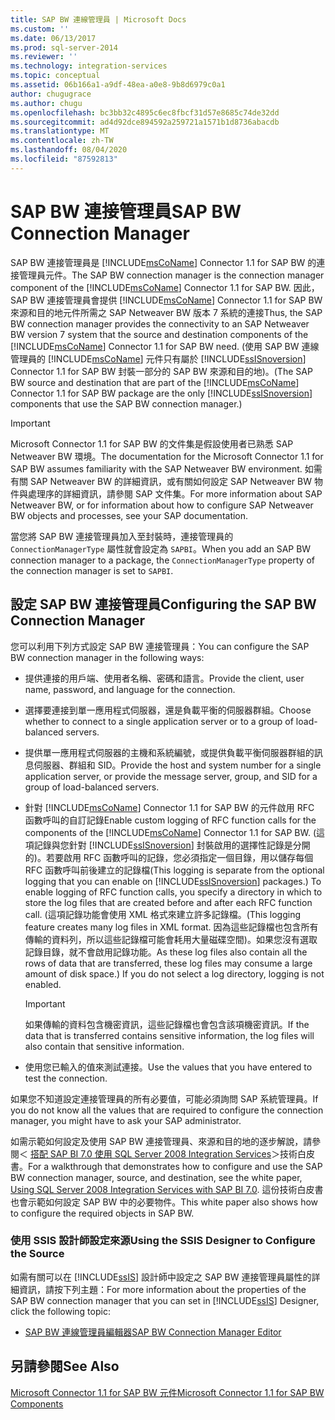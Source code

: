 ```yaml
---
title: SAP BW 連線管理員 | Microsoft Docs
ms.custom: ''
ms.date: 06/13/2017
ms.prod: sql-server-2014
ms.reviewer: ''
ms.technology: integration-services
ms.topic: conceptual
ms.assetid: 06b166a1-a9df-48ea-a0e8-9b8d6979c0a1
author: chugugrace
ms.author: chugu
ms.openlocfilehash: bc3bb32c4895c6ec8fbcf31d57e8685c74de32dd
ms.sourcegitcommit: ad4d92dce894592a259721a1571b1d8736abacdb
ms.translationtype: MT
ms.contentlocale: zh-TW
ms.lasthandoff: 08/04/2020
ms.locfileid: "87592813"
---
```

# <a name="sap-bw-connection-manager"></a><span data-ttu-id="1fcef-102">SAP BW 連接管理員</span><span class="sxs-lookup"><span data-stu-id="1fcef-102">SAP BW Connection Manager</span></span>
  <span data-ttu-id="1fcef-103">SAP BW 連接管理員是 [!INCLUDE[msCoName](../../includes/msconame-md.md)] Connector 1.1 for SAP BW 的連接管理員元件。</span><span class="sxs-lookup"><span data-stu-id="1fcef-103">The SAP BW connection manager is the connection manager component of the [!INCLUDE[msCoName](../../includes/msconame-md.md)] Connector 1.1 for SAP BW.</span></span> <span data-ttu-id="1fcef-104">因此，SAP BW 連接管理員會提供 [!INCLUDE[msCoName](../../includes/msconame-md.md)] Connector 1.1 for SAP BW 來源和目的地元件所需之 SAP Netweaver BW 版本 7 系統的連接</span><span class="sxs-lookup"><span data-stu-id="1fcef-104">Thus, the SAP BW connection manager provides the connectivity to an SAP Netweaver BW version 7 system that the source and destination components of the [!INCLUDE[msCoName](../../includes/msconame-md.md)] Connector 1.1 for SAP BW need.</span></span> <span data-ttu-id="1fcef-105">(使用 SAP BW 連線管理員的 [!INCLUDE[msCoName](../../includes/msconame-md.md)] 元件只有屬於 [!INCLUDE[ssISnoversion](../../includes/ssisnoversion-md.md)] Connector 1.1 for SAP BW 封裝一部分的 SAP BW 來源和目的地)。</span><span class="sxs-lookup"><span data-stu-id="1fcef-105">(The SAP BW source and destination that are part of the [!INCLUDE[msCoName](../../includes/msconame-md.md)] Connector 1.1 for SAP BW package are the only [!INCLUDE[ssISnoversion](../../includes/ssisnoversion-md.md)] components that use the SAP BW connection manager.)</span></span>  
  
> [!IMPORTANT]  
>  <span data-ttu-id="1fcef-106">Microsoft Connector 1.1 for SAP BW 的文件集是假設使用者已熟悉 SAP Netweaver BW 環境。</span><span class="sxs-lookup"><span data-stu-id="1fcef-106">The documentation for the Microsoft Connector 1.1 for SAP BW assumes familiarity with the SAP Netweaver BW environment.</span></span> <span data-ttu-id="1fcef-107">如需有關 SAP Netweaver BW 的詳細資訊，或有關如何設定 SAP Netweaver BW 物件與處理序的詳細資訊，請參閱 SAP 文件集。</span><span class="sxs-lookup"><span data-stu-id="1fcef-107">For more information about SAP Netweaver BW, or for information about how to configure SAP Netweaver BW objects and processes, see your SAP documentation.</span></span>  
  
 <span data-ttu-id="1fcef-108">當您將 SAP BW 連接管理員加入至封裝時，連接管理員的 `ConnectionManagerType` 屬性就會設定為 `SAPBI`。</span><span class="sxs-lookup"><span data-stu-id="1fcef-108">When you add an SAP BW connection manager to a package, the `ConnectionManagerType` property of the connection manager is set to `SAPBI`.</span></span>  
  
## <a name="configuring-the-sap-bw-connection-manager"></a><span data-ttu-id="1fcef-109">設定 SAP BW 連接管理員</span><span class="sxs-lookup"><span data-stu-id="1fcef-109">Configuring the SAP BW Connection Manager</span></span>  
 <span data-ttu-id="1fcef-110">您可以利用下列方式設定 SAP BW 連接管理員：</span><span class="sxs-lookup"><span data-stu-id="1fcef-110">You can configure the SAP BW connection manager in the following ways:</span></span>  
  
-   <span data-ttu-id="1fcef-111">提供連接的用戶端、使用者名稱、密碼和語言。</span><span class="sxs-lookup"><span data-stu-id="1fcef-111">Provide the client, user name, password, and language for the connection.</span></span>  
  
-   <span data-ttu-id="1fcef-112">選擇要連接到單一應用程式伺服器，還是負載平衡的伺服器群組。</span><span class="sxs-lookup"><span data-stu-id="1fcef-112">Choose whether to connect to a single application server or to a group of load-balanced servers.</span></span>  
  
-   <span data-ttu-id="1fcef-113">提供單一應用程式伺服器的主機和系統編號，或提供負載平衡伺服器群組的訊息伺服器、群組和 SID。</span><span class="sxs-lookup"><span data-stu-id="1fcef-113">Provide the host and system number for a single application server, or provide the message server, group, and SID for a group of load-balanced servers.</span></span>  
  
-   <span data-ttu-id="1fcef-114">針對 [!INCLUDE[msCoName](../../includes/msconame-md.md)] Connector 1.1 for SAP BW 的元件啟用 RFC 函數呼叫的自訂記錄</span><span class="sxs-lookup"><span data-stu-id="1fcef-114">Enable custom logging of RFC function calls for the components of the [!INCLUDE[msCoName](../../includes/msconame-md.md)] Connector 1.1 for SAP BW.</span></span> <span data-ttu-id="1fcef-115">(這項記錄與您針對 [!INCLUDE[ssISnoversion](../../includes/ssisnoversion-md.md)] 封裝啟用的選擇性記錄是分開的)。若要啟用 RFC 函數呼叫的記錄，您必須指定一個目錄，用以儲存每個 RFC 函數呼叫前後建立的記錄檔</span><span class="sxs-lookup"><span data-stu-id="1fcef-115">(This logging is separate from the optional logging that you can enable on [!INCLUDE[ssISnoversion](../../includes/ssisnoversion-md.md)] packages.) To enable logging of RFC function calls, you specify a directory in which to store the log files that are created before and after each RFC function call.</span></span> <span data-ttu-id="1fcef-116">(這項記錄功能會使用 XML 格式來建立許多記錄檔。</span><span class="sxs-lookup"><span data-stu-id="1fcef-116">(This logging feature creates many log files in XML format.</span></span> <span data-ttu-id="1fcef-117">因為這些記錄檔也包含所有傳輸的資料列，所以這些記錄檔可能會耗用大量磁碟空間)。如果您沒有選取記錄目錄，就不會啟用記錄功能。</span><span class="sxs-lookup"><span data-stu-id="1fcef-117">As these log files also contain all the rows of data that are transferred, these log files may consume a large amount of disk space.) If you do not select a log directory, logging is not enabled.</span></span>  
  
    > [!IMPORTANT]  
    >  <span data-ttu-id="1fcef-118">如果傳輸的資料包含機密資訊，這些記錄檔也會包含該項機密資訊。</span><span class="sxs-lookup"><span data-stu-id="1fcef-118">If the data that is transferred contains sensitive information, the log files will also contain that sensitive information.</span></span>  
  
-   <span data-ttu-id="1fcef-119">使用您已輸入的值來測試連接。</span><span class="sxs-lookup"><span data-stu-id="1fcef-119">Use the values that you have entered to test the connection.</span></span>  
  
 <span data-ttu-id="1fcef-120">如果您不知道設定連接管理員的所有必要值，可能必須詢問 SAP 系統管理員。</span><span class="sxs-lookup"><span data-stu-id="1fcef-120">If you do not know all the values that are required to configure the connection manager, you might have to ask your SAP administrator.</span></span>  
  
 <span data-ttu-id="1fcef-121">如需示範如何設定及使用 SAP BW 連接管理員、來源和目的地的逐步解說，請參閱＜ [搭配 SAP BI 7.0 使用 SQL Server 2008 Integration Services](https://go.microsoft.com/fwlink/?LinkID=137090)＞技術白皮書。</span><span class="sxs-lookup"><span data-stu-id="1fcef-121">For a walkthrough that demonstrates how to configure and use the SAP BW connection manager, source, and destination, see the white paper, [Using SQL Server 2008 Integration Services with SAP BI 7.0](https://go.microsoft.com/fwlink/?LinkID=137090).</span></span> <span data-ttu-id="1fcef-122">這份技術白皮書也會示範如何設定 SAP BW 中的必要物件。</span><span class="sxs-lookup"><span data-stu-id="1fcef-122">This white paper also shows how to configure the required objects in SAP BW.</span></span>  
  
### <a name="using-the-ssis-designer-to-configure-the-source"></a><span data-ttu-id="1fcef-123">使用 SSIS 設計師設定來源</span><span class="sxs-lookup"><span data-stu-id="1fcef-123">Using the SSIS Designer to Configure the Source</span></span>  
 <span data-ttu-id="1fcef-124">如需有關可以在 [!INCLUDE[ssIS](../../includes/ssis-md.md)] 設計師中設定之 SAP BW 連接管理員屬性的詳細資訊，請按下列主題：</span><span class="sxs-lookup"><span data-stu-id="1fcef-124">For more information about the properties of the SAP BW connection manager that you can set in [!INCLUDE[ssIS](../../includes/ssis-md.md)] Designer, click the following topic:</span></span>  
  
-   [<span data-ttu-id="1fcef-125">SAP BW 連線管理員編輯器</span><span class="sxs-lookup"><span data-stu-id="1fcef-125">SAP BW Connection Manager Editor</span></span>](../sap-bw-connection-manager-editor.md)  
  
## <a name="see-also"></a><span data-ttu-id="1fcef-126">另請參閱</span><span class="sxs-lookup"><span data-stu-id="1fcef-126">See Also</span></span>  
 [<span data-ttu-id="1fcef-127">Microsoft Connector 1.1 for SAP BW 元件</span><span class="sxs-lookup"><span data-stu-id="1fcef-127">Microsoft Connector 1.1 for SAP BW Components</span></span>](../microsoft-connector-for-sap-bw-components.md)  
  
  
